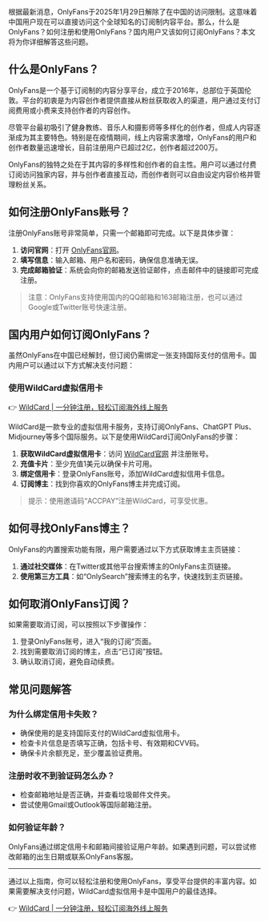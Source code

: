 根据最新消息，OnlyFans于2025年1月29日解除了在中国的访问限制。这意味着中国用户现在可以直接访问这个全球知名的订阅制内容平台。那么，什么是OnlyFans？如何注册和使用OnlyFans？国内用户又该如何订阅OnlyFans？本文将为你详细解答这些问题。

## 什么是OnlyFans？

OnlyFans是一个基于订阅制的内容分享平台，成立于2016年，总部位于英国伦敦。平台的初衷是为内容创作者提供直接从粉丝获取收入的渠道，用户通过支付订阅费用或小费来支持创作者的内容创作。

尽管平台最初吸引了健身教练、音乐人和摄影师等多样化的创作者，但成人内容逐渐成为其主要特色。特别是在疫情期间，线上内容需求激增，OnlyFans的用户和创作者数量迅速增长，目前注册用户已超过2亿，创作者超过200万。

OnlyFans的独特之处在于其内容的多样性和创作者的自主性。用户可以通过付费订阅访问独家内容，并与创作者直接互动，而创作者则可以自由设定内容价格并管理粉丝关系。

## 如何注册OnlyFans账号？

注册OnlyFans账号非常简单，只需一个邮箱即可完成。以下是具体步骤：

1. **访问官网**：打开 [OnlyFans官网](https://onlyfans.com)。
2. **填写信息**：输入邮箱、用户名和密码，确保信息准确无误。
3. **完成邮箱验证**：系统会向你的邮箱发送验证邮件，点击邮件中的链接即可完成注册。

> 注意：OnlyFans支持使用国内的QQ邮箱和163邮箱注册，也可以通过Google或Twitter账号快速注册。

## 国内用户如何订阅OnlyFans？

虽然OnlyFans在中国已经解封，但订阅仍需绑定一张支持国际支付的信用卡。国内用户可以通过以下方式解决支付问题：

### 使用WildCard虚拟信用卡

👉 [WildCard | 一分钟注册，轻松订阅海外线上服务](https://bit.ly/bewildcard)

WildCard是一款专业的虚拟信用卡服务，支持订阅OnlyFans、ChatGPT Plus、Midjourney等多个国际服务。以下是使用WildCard订阅OnlyFans的步骤：

1. **获取WildCard虚拟信用卡**：访问 [WildCard官网](https://bit.ly/bewildcard) 并注册账号。
2. **充值卡片**：至少充值1美元以确保卡片可用。
3. **绑定信用卡**：登录OnlyFans账号，添加WildCard虚拟信用卡信息。
4. **订阅博主**：找到你喜欢的OnlyFans博主并完成订阅。

> 提示：使用邀请码“ACCPAY”注册WildCard，可享受优惠。

## 如何寻找OnlyFans博主？

OnlyFans的内置搜索功能有限，用户需要通过以下方式获取博主主页链接：

1. **通过社交媒体**：在Twitter或其他平台搜索博主的OnlyFans主页链接。
2. **使用第三方工具**：如“OnlySearch”搜索博主的名字，快速找到主页链接。

## 如何取消OnlyFans订阅？

如果需要取消订阅，可以按照以下步骤操作：

1. 登录OnlyFans账号，进入“我的订阅”页面。
2. 找到需要取消订阅的博主，点击“已订阅”按钮。
3. 确认取消订阅，避免自动续费。

## 常见问题解答

### 为什么绑定信用卡失败？

- 确保使用的是支持国际支付的WildCard虚拟信用卡。
- 检查卡片信息是否填写正确，包括卡号、有效期和CVV码。
- 确保卡片余额充足，至少覆盖验证费用。

### 注册时收不到验证码怎么办？

- 检查邮箱地址是否正确，并查看垃圾邮件文件夹。
- 尝试使用Gmail或Outlook等国际邮箱注册。

### 如何验证年龄？

OnlyFans通过绑定信用卡和邮箱间接验证用户年龄。如果遇到问题，可以尝试修改邮箱的出生日期或联系OnlyFans客服。

---

通过以上指南，你可以轻松注册和使用OnlyFans，享受平台提供的丰富内容。如果需要解决支付问题，WildCard虚拟信用卡是中国用户的最佳选择。

👉 [WildCard | 一分钟注册，轻松订阅海外线上服务](https://bit.ly/bewildcard)